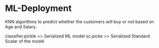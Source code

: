 # ML-Deployment

KNN algorithms to predict whether the customers will buy or not based on Age and Salary.

classifier.pickle >> Serialized ML model
sc.picke >> Serialized Standard Scalar of the model 
